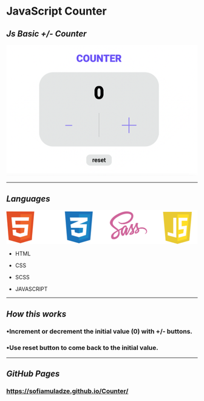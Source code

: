 # **JavaScript Counter**
## _Js Basic +/- Counter_

![My Image](images/img.png)

***

## _**Languages**_

![My Image](images/Languages.png)

* HTML

* CSS

* SCSS

*  JAVASCRIPT 

***

## _**How this works**_

### •Increment or decrement the initial value (0) with +/- buttons.

### •Use reset button to come back to the initial value.

***

## _**GitHub Pages**_

### https://sofiamuladze.github.io/Counter/
